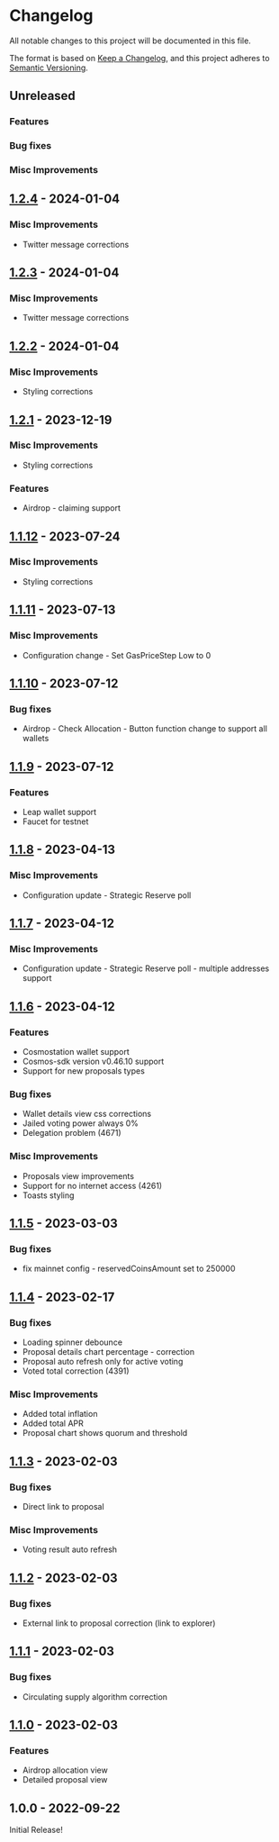 <!--
Guiding Principles:

Changelogs are for humans, not machines.
There should be an entry for every single version.
The same types of changes should be grouped.
Versions and sections should be linkable.
The latest version comes first.
The release date of each version is displayed.
Mention whether you follow Semantic Versioning.

Usage:

Change log entries are to be added to the Unreleased section under the
appropriate stanza (see below). Each entry should ideally include a tag and
the Github issue reference in the following format:

* (<tag>) \#<issue-number> message

The issue numbers will later be link-ified during the release process so you do
not have to worry about including a link manually, but you can if you wish.

Types of changes (Stanzas):

"Features" for new features.
"Improvements" for changes in existing functionality.
"Deprecated" for soon-to-be removed features.
"Bug Fixes" for any bug fixes.
"Client Breaking" for breaking CLI commands and REST routes used by end-users.
"API Breaking" for breaking exported APIs used by developers building on SDK.
"State Machine Breaking" for any changes that result in a different AppState 
given same genesisState and txList.
Ref: https://keepachangelog.com/en/1.0.0/
-->

# Changelog

All notable changes to this project will be documented in this file.

The format is based on [Keep a Changelog](https://keepachangelog.com/en/1.0.0/),
and this project adheres to [Semantic Versioning](https://semver.org/spec/v2.0.0.html).

## Unreleased

### Features

### Bug fixes

### Misc Improvements

## [1.2.4](https://github.com/chain4energy/c4e-wallet/releases/tag/1.2.4) - 2024-01-04

### Misc Improvements
* Twitter message corrections

## [1.2.3](https://github.com/chain4energy/c4e-wallet/releases/tag/1.2.3) - 2024-01-04

### Misc Improvements
* Twitter message corrections

## [1.2.2](https://github.com/chain4energy/c4e-wallet/releases/tag/1.2.2) - 2024-01-04

### Misc Improvements
* Styling corrections

## [1.2.1](https://github.com/chain4energy/c4e-wallet/releases/tag/1.2.1) - 2023-12-19

### Misc Improvements
* Styling corrections

### Features
* Airdrop - claiming support

## [1.1.12](https://github.com/chain4energy/c4e-wallet/releases/tag/1.1.12) - 2023-07-24

### Misc Improvements
* Styling corrections

## [1.1.11](https://github.com/chain4energy/c4e-wallet/releases/tag/1.1.11) - 2023-07-13

### Misc Improvements
* Configuration change - Set GasPriceStep Low to 0 

## [1.1.10](https://github.com/chain4energy/c4e-wallet/releases/tag/1.1.10) - 2023-07-12

### Bug fixes
* Airdrop - Check Allocation - Button function change to support all wallets

## [1.1.9](https://github.com/chain4energy/c4e-wallet/releases/tag/1.1.9) - 2023-07-12

### Features
* Leap wallet support
* Faucet for testnet

## [1.1.8](https://github.com/chain4energy/c4e-wallet/releases/tag/1.1.8) - 2023-04-13

### Misc Improvements
* Configuration update - Strategic Reserve poll

## [1.1.7](https://github.com/chain4energy/c4e-wallet/releases/tag/1.1.7) - 2023-04-12

### Misc Improvements
* Configuration update - Strategic Reserve poll - multiple addresses support

## [1.1.6](https://github.com/chain4energy/c4e-wallet/releases/tag/1.1.6) - 2023-04-12

### Features
* Cosmostation wallet support
* Cosmos-sdk version v0.46.10 support
* Support for new proposals types

### Bug fixes
* Wallet details view css corrections 
* Jailed voting power always 0% 
* Delegation problem (4671)

### Misc Improvements
* Proposals view improvements 
* Support for no internet access (4261)
* Toasts styling

## [1.1.5](https://github.com/chain4energy/c4e-wallet/releases/tag/1.1.5) - 2023-03-03

### Bug fixes
* fix mainnet config - reservedCoinsAmount set to 250000

## [1.1.4](https://github.com/chain4energy/c4e-wallet/releases/tag/1.1.4) - 2023-02-17

### Bug fixes
* Loading spinner debounce
* Proposal details chart percentage - correction
* Proposal auto refresh only for active voting
* Voted total correction (4391)

### Misc Improvements
* Added total inflation
* Added total APR
* Proposal chart shows quorum and threshold

## [1.1.3](https://github.com/chain4energy/c4e-wallet/releases/tag/1.1.3) - 2023-02-03

### Bug fixes
* Direct link to proposal  

### Misc Improvements
* Voting result auto refresh

## [1.1.2](https://github.com/chain4energy/c4e-wallet/releases/tag/1.1.2) - 2023-02-03
### Bug fixes
* External link to proposal correction (link to explorer)

## [1.1.1](https://github.com/chain4energy/c4e-wallet/releases/tag/1.1.1) - 2023-02-03
### Bug fixes
* Circulating supply algorithm correction

## [1.1.0](https://github.com/chain4energy/c4e-wallet/releases/tag/1.1.0) - 2023-02-03

### Features
* Airdrop allocation view
* Detailed proposal view

## 1.0.0 - 2022-09-22

Initial Release!
